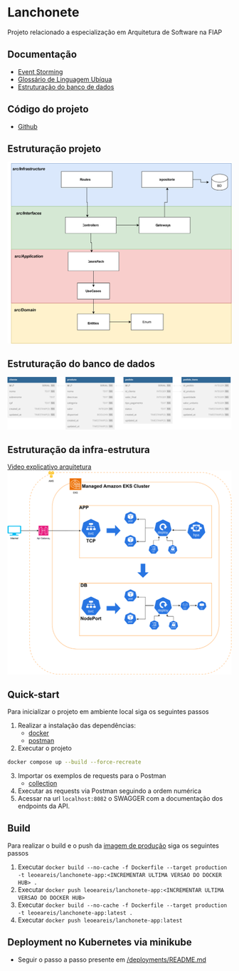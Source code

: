 # Lanchonete
Projeto relacionado a especialização em Arquitetura de Software na FIAP

## Documentação

- [Event Storming](https://miro.com/app/board/uXjVMhCtq7A=/?share_link_id=4017855910)
- [Glossário de Linguagem Ubíqua](https://github.com/teamG11/lanchonete/blob/main/docs/linguagem-ubiqua.md)
- [Estruturação do banco de dados](https://github.com/teamG11/lanchonete/blob/main/docs/database.md)

## Código do projeto

- [Github](https://github.com/teamG11/lanchonete)

## Estruturação projeto
![Diagrama](docs/resources/arquitetura-lanchonete.svg)

## Estruturação do banco de dados
![Diagrama](docs/resources/lanchonete.svg)

## Estruturação da infra-estrutura
[Video explicativo arquitetura](https://youtu.be/46p-sr783jQ)
![Diagrama](docs/resources/arquitetura-eks.svg)

## Quick-start
Para inicializar o projeto em ambiente local siga os seguintes passos

1. Realizar a instalação das dependências:
    - [docker](https://docs.docker.com/engine/install/)
    - [postman](https://www.postman.com/downloads/)
2. Executar o projeto
```sh
docker compose up --build --force-recreate
```
3. Importar os exemplos de requests para o Postman
    - [collection](tooling/postman/lanchonete.postman_collection.json)
4. Executar as requests via Postman seguindo a ordem numérica
5. Acessar na url `localhost:8082` o SWAGGER com a documentação dos endpoints da API.

## Build
Para realizar o build e o push da [imagem de produção](https://hub.docker.com/repository/docker/leoeareis/lanchonete-app/general) siga os seguintes passos

1. Executar `docker build --no-cache -f Dockerfile --target production -t leoeareis/lanchonete-app:<INCREMENTAR ULTIMA VERSAO DO DOCKER HUB> .`
2. Executar `docker push leoeareis/lanchonete-app:<INCREMENTAR ULTIMA VERSAO DO DOCKER HUB>`
3. Executar `docker build --no-cache -f Dockerfile --target production -t leoeareis/lanchonete-app:latest .`
4. Executar `docker push leoeareis/lanchonete-app:latest`

## Deployment no Kubernetes via minikube

- Seguir o passo a passo presente em [/deployments/README.md](https://github.com/teamG11/lanchonete/tree/main/deployments) 
